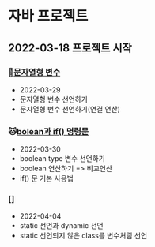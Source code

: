# 자바 프로젝트
## 2022-03-18 프로젝트 시작

### :hamster:[문자열형 변수](https://github.com/itkezi/Biz_Javawork_2022_505/tree/master/Java_10_Varriable_05)
* 2022-03-29
* 문자열형 변수 선언하기
* 문자열형 변수 선언하기(연결 연산)

### :cat:[bolean과 if() 명령문](https://github.com/itkezi/Biz_Javawork_2022_505/tree/master/Java_10_Varriable_06)
* 2022-03-30
* boolean type 변수 선언하기
* boolean 연산하기 => 비교연산
* if() 문 기본 사용법

### []
* 2022-04-04
* static 선언과 dynamic 선언
* static 선언되지 않은 class를 변수처럼 선언
